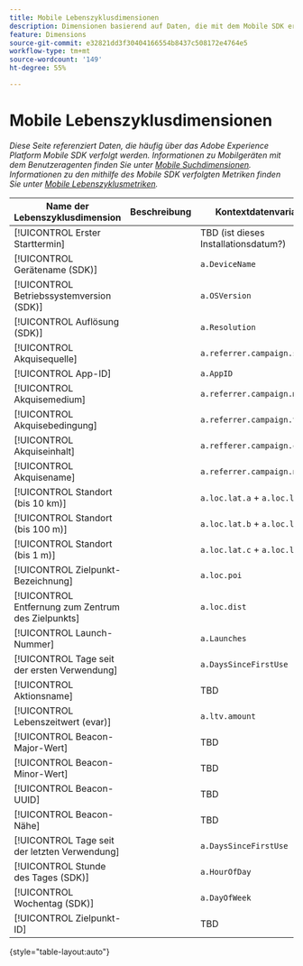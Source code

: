 ```yaml
---
title: Mobile Lebenszyklusdimensionen
description: Dimensionen basierend auf Daten, die mit dem Mobile SDK erfasst wurden.
feature: Dimensions
source-git-commit: e32821dd3f30404166554b8437c508172e4764e5
workflow-type: tm+mt
source-wordcount: '149'
ht-degree: 55%

---
```


# Mobile Lebenszyklusdimensionen

*Diese Seite referenziert Daten, die häufig über das Adobe Experience Platform Mobile SDK verfolgt werden. Informationen zu Mobilgeräten mit dem Benutzeragenten finden Sie unter [Mobile Suchdimensionen](mobile-dimensions.md). Informationen zu den mithilfe des Mobile SDK verfolgten Metriken finden Sie unter [Mobile Lebenszyklusmetriken](../metrics/lifecycle-metrics.md).*

| Name der Lebenszyklusdimension | Beschreibung | Kontextdatenvariable |
| --- | --- | --- |
| [!UICONTROL Erster Starttermin] | | TBD (ist dieses Installationsdatum?) |
| [!UICONTROL Gerätename (SDK)] | | `a.DeviceName` |
| [!UICONTROL Betriebssystemversion (SDK)] | | `a.OSVersion` |
| [!UICONTROL Auflösung (SDK)] | | `a.Resolution` |
| [!UICONTROL Akquisequelle] | | `a.referrer.campaign.source` |
| [!UICONTROL App-ID] | | `a.AppID` |
| [!UICONTROL Akquisemedium] | | `a.referrer.campaign.medium` |
| [!UICONTROL Akquisebedingung] | | `a.referrer.campaign.term` |
| [!UICONTROL Akquiseinhalt] | | `a.refferer.campaign.content` |
| [!UICONTROL Akquisename] | | `a.referrer.campaign.name` |
| [!UICONTROL Standort (bis 10 km)] | | `a.loc.lat.a` + `a.loc.lon.a` |
| [!UICONTROL Standort (bis 100 m)] | | `a.loc.lat.b` + `a.loc.lon.b` |
| [!UICONTROL Standort (bis 1 m)] | | `a.loc.lat.c` + `a.loc.lon.c` |
| [!UICONTROL Zielpunkt-Bezeichnung] | | `a.loc.poi` |
| [!UICONTROL Entfernung zum Zentrum des Zielpunkts] | | `a.loc.dist` |
| [!UICONTROL Launch-Nummer] | | `a.Launches` |
| [!UICONTROL Tage seit der ersten Verwendung] | | `a.DaysSinceFirstUse` |
| [!UICONTROL Aktionsname] | | TBD |
| [!UICONTROL Lebenszeitwert (evar)] | | `a.ltv.amount` |
| [!UICONTROL Beacon-Major-Wert] | | TBD |
| [!UICONTROL Beacon-Minor-Wert] | | TBD |
| [!UICONTROL Beacon-UUID] | | TBD |
| [!UICONTROL Beacon-Nähe] | | TBD |
| [!UICONTROL Tage seit der letzten Verwendung] | | `a.DaysSinceFirstUse` |
| [!UICONTROL Stunde des Tages (SDK)] | | `a.HourOfDay` |
| [!UICONTROL Wochentag (SDK)] | | `a.DayOfWeek` |
| [!UICONTROL Zielpunkt-ID] | | TBD |

{style="table-layout:auto"}

<!-- Missing: Install Date -->
